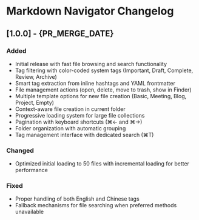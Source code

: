 # Markdown Navigator Changelog

## [1.0.0] - {PR_MERGE_DATE}

### Added
- Initial release with fast file browsing and search functionality
- Tag filtering with color-coded system tags (Important, Draft, Complete, Review, Archive)
- Smart tag extraction from inline hashtags and YAML frontmatter
- File management actions (open, delete, move to trash, show in Finder)
- Multiple template options for new file creation (Basic, Meeting, Blog, Project, Empty)
- Context-aware file creation in current folder
- Progressive loading system for large file collections
- Pagination with keyboard shortcuts (⌘← and ⌘→)
- Folder organization with automatic grouping
- Tag management interface with dedicated search (⌘T)

### Changed
- Optimized initial loading to 50 files with incremental loading for better performance

### Fixed
- Proper handling of both English and Chinese tags
- Fallback mechanisms for file searching when preferred methods unavailable